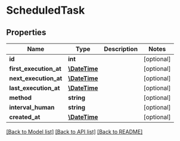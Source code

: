 # ScheduledTask

## Properties
Name | Type | Description | Notes
------------ | ------------- | ------------- | -------------
**id** | **int** |  | [optional] 
**first_execution_at** | [**\DateTime**](\DateTime.md) |  | [optional] 
**next_execution_at** | [**\DateTime**](\DateTime.md) |  | [optional] 
**last_execution_at** | [**\DateTime**](\DateTime.md) |  | [optional] 
**method** | **string** |  | [optional] 
**interval_human** | **string** |  | [optional] 
**created_at** | [**\DateTime**](\DateTime.md) |  | [optional] 

[[Back to Model list]](../../README.md#documentation-for-models) [[Back to API list]](../../README.md#documentation-for-api-endpoints) [[Back to README]](../../README.md)

